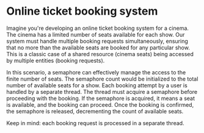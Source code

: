  # Online ticket booking system

Imagine you're developing an online ticket booking system for a cinema. The cinema has a limited number of seats available for each show. Our system must handle multiple booking requests simultaneously, ensuring that no more than the available seats are booked for any particular show. This is a classic case of a shared resource (cinema seats) being accessed by multiple entities (booking requests).

In this scenario, a semaphore can effectively manage the access to the finite number of seats. The semaphore count would be initialized to the total number of available seats for a show. Each booking attempt by a user is handled by a separate thread. The thread must acquire a semaphore before proceeding with the booking. If the semaphore is acquired, it means a seat is available, and the booking can proceed. Once the booking is confirmed, the semaphore is released, decrementing the count of available seats.

Keep in mind: each booking request is processed in a separate thread.
